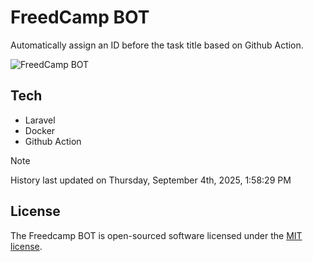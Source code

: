 # FreedCamp BOT

Automatically assign an ID before the task title based on Github Action.

![FreedCamp BOT](https://repository-images.githubusercontent.com/737932867/7d34798b-2680-471c-b089-a78a718d3d6a)

## Tech

- Laravel
- Docker
- Github Action

> [!NOTE]  
> History last updated on Thursday, September 4th, 2025, 1:58:29 PM

## License

The Freedcamp BOT is open-sourced software licensed under the [MIT license](https://opensource.org/licenses/MIT).
